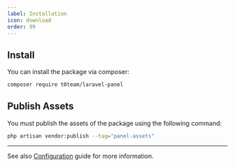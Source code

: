```yaml
---
label: Installation
icon: download
order: 99
---
```


## Install
You can install the package via composer:
```bash
composer require t0team/laravel-panel
```

## Publish Assets
You must publish the assets of the package using the following command:

```bash
php artisan vendor:publish --tag="panel-assets"
```

----

See also [Configuration](/quick-start/configuration) guide for more information.
